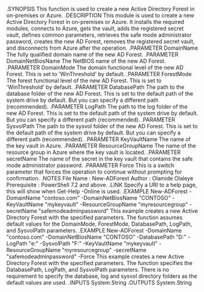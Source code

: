 
.SYNOPSIS
    This function is used to create a new Active Directory Forest in on-premises or Azure.
  .DESCRIPTION
    This module is used to create a new Active Directory Forest in on-premises or Azure.
    It installs the required modules, connects to Azure, gets the vault, adds the registered secret vault, defines common parameters, retrieves the safe mode administrator password, creates the new AD Forest, removes the registered secret vault, and disconnects from Azure after the operation.
  .PARAMETER DomainName
    The fully qualified domain name of the new AD Forest.
  .PARAMETER DomainNetBiosName
    The NetBIOS name of the new AD Forest.
  .PARAMETER DomainMode
    The domain functional level of the new AD Forest. This is set to 'WinThreshold' by default.
  .PARAMETER ForestMode
    The forest functional level of the new AD Forest. This is set to 'WinThreshold' by default.
  .PARAMETER DatabasePath
    The path to the database folder of the new AD Forest. This is set to the default path of the system drive by default. But you can specify a different path (recommended).
  .PARAMETER LogPath
    The path to the log folder of the new AD Forest. This is set to the default path of the system drive by default. But you can specify a different path (recommended).
  .PARAMETER SysvolPath
    The path to the sysvol folder of the new AD Forest. This is set to the default path of the system drive by default. But you can specify a different path (recommended).
  .PARAMETER KeyVaultName
    The name of the key vault in Azure.
  .PARAMETER ResourceGroupName
    The name of the resource group in Azure where the key vault is located.
  .PARAMETER secretName
    The name of the secret in the key vault that contains the safe mode administrator password.
  .PARAMETER Force
    This is a switch parameter that forces the operation to continue without prompting for confirmation.
  .NOTES
    File Name      : New-ADForest
    Author         : Olamide Olaleye
    Prerequisite   : PowerShell 7.2 and above.
  .LINK
    Specify a URI to a help page, this will show when Get-Help -Online is used.
  .EXAMPLE
    New-ADForest -DomainName "contoso.com" -DomainNetBiosName "CONTOSO" -KeyVaultName "mykeyvault" -ResourceGroupName "myresourcegroup" -secretName "safemodeadminpassword"
    This example creates a new Active Directory Forest with the specified parameters.
    The function assumes default values for the DomainMode, ForestMode, DatabasePath, LogPath, and SysvolPath parameters.
  .EXAMPLE
  New-ADForest -DomainName "contoso.com" -DomainNetBiosName "CONTOSO" -DatabasePath "D:\" -LogPath "e:\" -SysvolPath "F:\" -KeyVaultName "mykeyvault" -ResourceGroupName "myresourcegroup" -secretName "safemodeadminpassword" -Force
    This example creates a new Active Directory Forest with the specified parameters.
    The function specifies the DatabasePath, LogPath, and SysvolPath parameters.
    There is no requirement to specify the database, log and sysvol directory folders as the default values are used.
  .INPUTS
    System.String
  .OUTPUTS
    System.String

